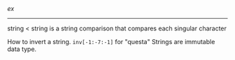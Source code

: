 *ex*

 
 
 ---
 
 string < string 
 is a string comparison that compares each singular character

How to invert a string. `inv[-1:-7:-1]` for "questa"
Strings are immutable data type.

